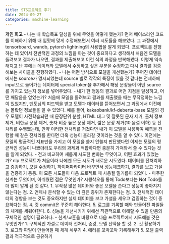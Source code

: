 ```yaml
---
title: STS프로젝트 후기
date: 2024-09-27
categories: machine-learning
---
```


**개인 회고** - 나는 내 학습목표 달성을 위해 무엇을 어떻게 했는가?
먼저 베이스라인 코드를 이해하기 위해 내 입맛에 맞게 수정해보면서 여러 시도들을 해보았다. 그 과정에서 tensorboard, wandb, pytorch lightning의 사용법을 알게 되었다. 프로젝트를 진행하는 데 있어서 전반적인 과정의 느낌을 아는 것이 중요하다고 생각해서 처음엔 모델을 돌려보고 결과가 나오면, 결과를 제출해보고 이런 식의 과정을 반복해봤다. 이렇게 익숙해지고 난 후에는 데이터와 모델에서 수정하고 싶은 부분을 수정하고 다시 결과를 검증해보는 사이클을 진행하였다. - 나는 어떤 방식으로 모델을 개선했는가?
주어진 데이터에서는 source가 명시되었는데 source 별로 각각의 특징이 있을 것 같다는 전제하에 input으로 들어가는 데이터에 special token을 추가해서 해당 문장들이 어떤 source를 가지고 있는지 정보를 넣어주었다. - 내가 한 행동의 결과로 어떤 지점을 달성하고, 어떤 깨달음을 얻었는가?
처음에 모델을 돌려보고 결과를 제출했을 때는 무작정하는 느낌이 있었지만, 멘토님의 피드백을 받고 모델과 데이터를 뜯어보면서 그 과정에서 이전에는 몰랐던 정보들을 알 수 있었다. 예를 들어, kakaobank/kf-deberta-base 모델의 경우 모델이 사전학습되던 때 문장단위 분할, HTML 태그 및 잘못된 문자 제거, 출처 정보 제거, 비한글 문장 제거, 숫자 비중 높은 문장 제거, 짧은 문장 제거(10 음절 이하) 등 전처리를 수행했는데, 만약 이러한 전처리를 거쳤다면 내가 이 모델을 사용하여 예측을 진행할 때 같은 전처리를 한다면 더욱 성능이 올라갈 것이라는 것을 알 수 있다. 이전에는 모델의 평균적인 지표만을 가지고 이 모델을 쓸지 안쓸지 판단했다면 이제는 모델의 평균적인 성능이 나쁘더라도 우리의 과제과 적합하다면 충분히 가져와서 쓸 수 있다는 것을 알게 되었다. - 전과 비교하여 새롭게 시도한 변화는 무엇이고, 어떤 효과가 있었는가?
nlp 프로젝트가 처음이라 나에겐 모든 시도가 새로운 시도였다. 데이터를 전처리하고 증강하기, 모델 수정하기, 하이퍼파라미터 바꾸면서 성능체크하기, 결과를 보고 가설을 검증하기 등등. 이 모든 시도들이 다음 프로젝트 때 사용될 밑거름이 되었다. - 마주한 한계는 무엇이며, 아쉬웠던 점은 무엇인가?
시행착오를 통해 Todo보다는 Not Todo를 더 많이 알게 된 것 같다. 1. 무작정 많은 데이터와 좋은 모델을 쓴다고 성능이 좋아지지 않는다는 점. 2. 언제나 분석할 수 있는 더 깊은 층위가 존재한다는 점. 3. 전체적인 데이터의 경향을 보는 것도 중요하지만 실제 데이터를 보고 가설을 세우고 검증하는 것이 중요하다는 점. 4. 깃 commit은 꾸준히 해야한다. 5. 로그를 기록할 때와 만들어진 파일들의 체계를 세워야한다. 6. 성능을 개선시키기 위해선 직관적으로 이해할 수 있을 만큼의 구체적인 설명이 필요하다. - 한계/교훈을 바탕으로 다음 프로젝트에서 시도해볼 것은 무엇인가? 1. 구체적인 가설로 데이터 전처리, 증강, 모델 선택을 할 것. 2. 깃 활용하기 3. 로그와 파일이 만들어질 때 체계 세우기 4. 에러를 꼬박꼬박 기록해두기 5. 모델 출력 결과 적극적으로 공유하기
